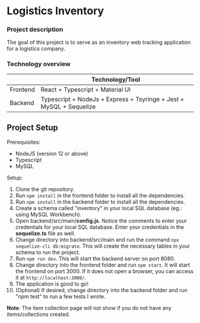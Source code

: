 # Logistics Inventory

### Project description
The goal of this project is to serve as an inventory web tracking application for a logistics company.

### Technology overview
|                          | Technology/Tool                                                                                                                                                                                                                                                                                                                       
| ------------------------ | ------------------------ 
| Frontend                 | React + Typescript + Material UI
| Backend                  | Typescript + NodeJs + Express + Tsyringe + Jest + MySQL + Sequelize

## Project Setup

Prerequisites:

- NodeJS (version 12 or above)
- Typescript
- MySQL

Setup:
1. Clone the git repository.
2. Run `npm install` in the frontend folder to install all the dependencies.
3. Run `npm install` in the backend folder to install all the dependencies.
4. Create a schema called "inventory" in your local SQL database (eg.: using MySQL Workbench).
5. Open backend/src/main/**config.js**. Notice the comments to enter your credentials for your local SQL database. Enter your credentials in the **sequelize.ts** file as well.
6. Change directory into backend/src/main and run the command `npx sequelize-cli db:migrate`. This will create the necessary tables in your schema to run the project.
7. Run `npm run dev`. This will start the backend server on port 8080.
8. Change directory into the frontend folder and run `npm start`. It will start the frontend on port 3000. If it does not open a browser, you can access it at `http://localhost:3000/`.
9. The application is good to go!
10. (Optional) If desired, change directory into the backend folder and run "npm test" to run a few tests I wrote.

**Note**: The item collection page will not show if you do not have any items/collections created.
